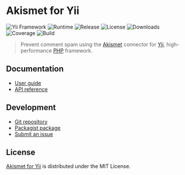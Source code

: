 # Akismet for Yii
![Yii Framework](https://badgen.net/badge/yii/%3E%3D2.0.0/green) ![Runtime](https://badgen.net/packagist/php/cedx/yii2-akismet) ![Release](https://badgen.net/packagist/v/cedx/yii2-akismet) ![License](https://badgen.net/packagist/license/cedx/yii2-akismet) ![Downloads](https://badgen.net/packagist/dt/cedx/yii2-akismet) ![Coverage](https://badgen.net/coveralls/c/github/cedx/yii2-akismet) ![Build](https://badgen.net/github/checks/cedx/yii2-akismet/main)

> Prevent comment spam using the [Akismet](https://akismet.com) connector for [Yii](https://www.yiiframework.com), high-performance [PHP](https://www.php.net) framework.

## Documentation
- [User guide](https://dev.belin.io/yii2-akismet)
- [API reference](https://dev.belin.io/yii2-akismet/api)

## Development
- [Git repository](https://github.com/cedx/yii2-akismet)
- [Packagist package](https://packagist.org/packages/cedx/yii2-akismet)
- [Submit an issue](https://github.com/cedx/yii2-akismet/issues)

## License
[Akismet for Yii](https://dev.belin.io/yii2-akismet) is distributed under the MIT License.
